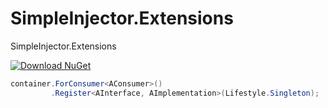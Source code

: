 # SimpleInjector.Extensions
SimpleInjector.Extensions

[![Download NuGet](https://img.shields.io/nuget/v/Lobster.SimpleInjector.Extensions.svg)](https://www.nuget.org/packages/Lobster.SimpleInjector.Extensions)



```csharp
container.ForConsumer<AConsumer>()
         .Register<AInterface, AImplementation>(Lifestyle.Singleton);
```

